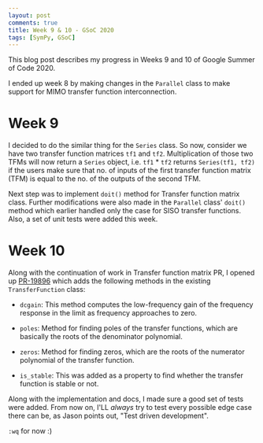```yaml
---
layout: post
comments: true
title: Week 9 & 10 - GSoC 2020
tags: [SymPy, GSoC]
---
```


This blog post describes my progress in Weeks 9 and 10 of Google Summer of Code 2020.

I ended up week 8 by making changes in the `Parallel` class to make support for MIMO transfer function
interconnection. 

# Week 9

I decided to do the similar thing for the `Series` class. So now, consider we have
two transfer function matrices `tf1` and `tf2`. Multiplication of those two TFMs will now return a `Series`
object, i.e. `tf1` * `tf2` returns `Series(tf1, tf2)` if the users make sure that no. of inputs of the first
transfer function matrix (TFM) is equal to the no. of the outputs of the second TFM.

Next step was to implement `doit()` method for Transfer function matrix class. Further modifications were
also made in the `Parallel` class' `doit()` method which earlier handled only the case for SISO transfer functions.
Also, a set of unit tests were added this week.

# Week 10

Along with the continuation of work in Transfer function matrix PR, I opened up
[PR-19896](https://github.com/sympy/sympy/pull/19896) which adds the following methods in the existing
`TransferFunction` class:

- `dcgain`: This method computes the low-frequency gain of the frequency response in the limit as frequency
approaches to zero.

- `poles`: Method for finding poles of the transfer functions, which are basically the roots of the denominator
polynomial.

- `zeros`: Method for finding zeros, which are the roots of the numerator polynomial of the transfer function.

- `is_stable`: This was added as a property to find whether the transfer function is stable or not.


Along with the implementation and docs, I made sure a good set of tests were added. From now on, I'LL *always*
try to test every possible edge case there can be, as Jason points out, "Test driven development".

`:wq` for now :)
